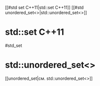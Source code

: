 
[[#std set C++11|std::set C++11]]
[[#std unordered_set<>|std::unordered_set<>]]

# std::set C++11 #
#std_set


# std::unordered_set<>

[[unordered_set|см. std::unordered_set<>]]



